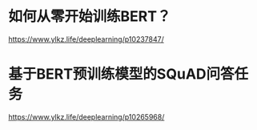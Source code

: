 # 如何从零开始训练BERT？
https://www.ylkz.life/deeplearning/p10237847/

# 基于BERT预训练模型的SQuAD问答任务
https://www.ylkz.life/deeplearning/p10265968/
